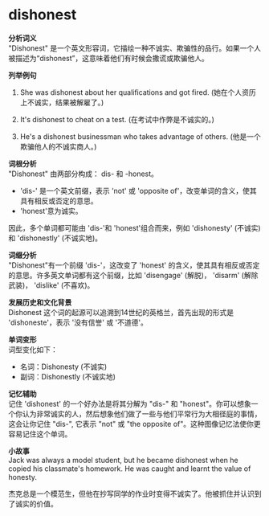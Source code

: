 # dishonest

**分析词义**  
"Dishonest" 是一个英文形容词，它描绘一种不诚实、欺骗性的品行。如果一个人被描述为“dishonest”，这意味着他们有时候会撒谎或欺骗他人。

  

**列举例句**

  

1.  She was dishonest about her qualifications and got fired. (她在个人资历上不诚实，结果被解雇了。)
    
      
    
2.  It's dishonest to cheat on a test. (在考试中作弊是不诚实的。)
    
      
    
3.  He's a dishonest businessman who takes advantage of others. (他是一个欺骗他人的不诚实商人。)
    
      
    

  

**词根分析**  
"Dishonest" 由两部分构成： dis- 和 -honest。

  

*   'dis-' 是一个英文前缀，表示 'not' 或 'opposite of'，改变单词的含义，使其具有相反或否定的意思。
*   'honest'意为诚实。

  

因此，多个单词都可能由 'dis-'和 'honest'组合而来，例如 'dishonesty' (不诚实) 和 'dishonestly' (不诚实地)。

  

**词缀分析**  
"Dishonest"有一个前缀 'dis-'，这改变了 'honest' 的含义，使其具有相反或否定的意思。许多英文单词都有这个前缀，比如 'disengage' (解脱)， 'disarm' (解除武装)， 'dislike' (不喜欢)。

  

**发展历史和文化背景**  
Dishonest 这个词的起源可以追溯到14世纪的英格兰，首先出现的形式是 'dishoneste'，表示 '没有信誉' 或 '不道德'。

  

**单词变形**  
词型变化如下：

  

*   名词：Dishonesty (不诚实)
*   副词：Dishonestly (不诚实地)

  

**记忆辅助**  
记住 'dishonest' 的一个好办法是将其分解为 "dis-" 和 "honest"。你可以想象一个你认为非常诚实的人，然后想象他们做了一些与他们平常行为大相径庭的事情，这会让你记住 "dis-", 它表示 "not" 或 "the opposite of"。这种图像记忆法使你更容易记住这个单词。

  

**小故事**  
Jack was always a model student, but he became dishonest when he copied his classmate's homework. He was caught and learnt the value of honesty.

  

杰克总是一个模范生，但他在抄写同学的作业时变得不诚实了。他被抓住并认识到了诚实的价值。
